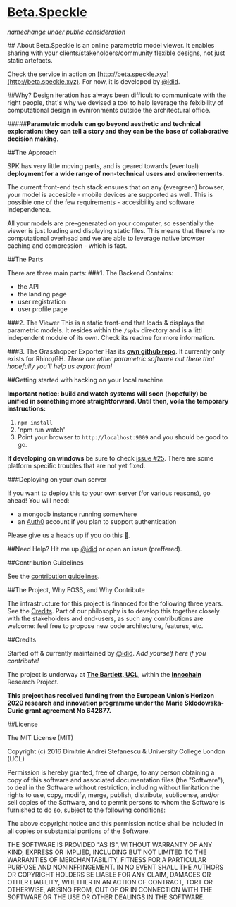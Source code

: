 # [Beta.Speckle](http://beta.speckle.xyz)
*[namechange under public consideration](https://github.com/didimitrie/future.speckle/issues/12)*

## About 
Beta.Speckle is an online parametric model viewer. It enables sharing with your clients/stakeholders/community flexible designs, not just static artefacts. 

Check the service in action on [http://beta.speckle.xyz](http://beta.speckle.xyz). For now, it is developed by [@idid](http://twitter.com/idid).

##Why? 
Design iteration has always been difficult to communicate with the right people, that's why we devised a tool to help leverage the felxibility of computational design in evnironments outside the architectural office. 

#####**Parametric models can go beyond aesthetic and technical exploration: they can tell a story and they can be the base of collaborative decision making**.

##The Approach

SPK has very little moving parts, and is geared towards (eventual) **deployment for a wide range of non-technical users and environements**. 

The current front-end tech stack ensures that on any (evergreen) browser, your model is accesible - mobile devices are supported as well. This is possible one of the few requirements - accesibility and software independence. 

All your models are pre-generated on your computer, so essentially the viewer is just loading and displaying static files. This means that there's no computational overhead and we are able to leverage native browser caching and compression - which is fast.

##The Parts

There are three main parts: 
###1. The Backend
Contains: 
- the API
- the landing page
- user registration
- user profile page

###2. The Viewer
This is a static front-end that loads & displays the parametric models. It resides within the `/spkw` directory and is a littl independent module of its own. Check its readme for more information.

###3. The Grasshopper Exporter
Has its **[own github repo](https://github.com/didimitrie/speckle.exporter)**. It currently only exists for Rhino/GH.
*There are other parametric software out there that hopefully you'll help us export from!*

##Getting started with hacking on your local machine

**Important notice: build and watch systems will soon (hopefully) be unified in something more straightforward. Until then, voila the temporary instructions:**

1. `npm install`
2. 'npm run watch'
3. Point your browser to `http://localhost:9009` and you should be good to go. 

**If developing on windows** be sure to check [issue #25](https://github.com/didimitrie/future.speckle/issues/25). There are some platform specific troubles that are not yet fixed.

###Deploying on your own server

If you want to deploy this to your own server (for various reasons), go ahead! You will need: 
- a mongodb instance running somewhere 
- an [Auth0](auth0.com/) account if you plan to support authentication

Please give us a heads up if you do this :bow:.

##Need Help?
Hit me up [@idid](http://twitter.com/idid) or open an issue (preffered). 

##Contribution Guidelines

See the [contribution guidelines](./contributing.md).

##The Project, Why FOSS, and Why Contribute

The infrastructure for this project is financed for the following three years. See the [Credits](https://github.com/didimitrie/future.speckle#credits). Part of our philosophy is to develop this together closely with the stakeholders and end-users, as such any contributions are welcome: feel free to propose new code architecture, features, etc.

##Credits

Started off & currently maintained by [@idid](http://twitter.com/idid/). *Add yourself here if you contribute!*

The project is underway at **[The Bartlett, UCL](http://www.bartlett.ucl.ac.uk/)**, within the **[Innochain](http://innochain.net/)** Research Project.

**This project has received funding from the European Union’s Horizon 2020 research and innovation programme under the Marie Sklodowska-Curie grant agreement No 642877.**

##License

The MIT License (MIT)

Copyright (c) 2016 Dimitrie Andrei Stefanescu & University College London (UCL)

Permission is hereby granted, free of charge, to any person obtaining a copy
of this software and associated documentation files (the "Software"), to deal
in the Software without restriction, including without limitation the rights
to use, copy, modify, merge, publish, distribute, sublicense, and/or sell
copies of the Software, and to permit persons to whom the Software is
furnished to do so, subject to the following conditions:

The above copyright notice and this permission notice shall be included in all
copies or substantial portions of the Software.

THE SOFTWARE IS PROVIDED "AS IS", WITHOUT WARRANTY OF ANY KIND, EXPRESS OR
IMPLIED, INCLUDING BUT NOT LIMITED TO THE WARRANTIES OF MERCHANTABILITY,
FITNESS FOR A PARTICULAR PURPOSE AND NONINFRINGEMENT. IN NO EVENT SHALL THE
AUTHORS OR COPYRIGHT HOLDERS BE LIABLE FOR ANY CLAIM, DAMAGES OR OTHER
LIABILITY, WHETHER IN AN ACTION OF CONTRACT, TORT OR OTHERWISE, ARISING FROM,
OUT OF OR IN CONNECTION WITH THE SOFTWARE OR THE USE OR OTHER DEALINGS IN THE
SOFTWARE.
